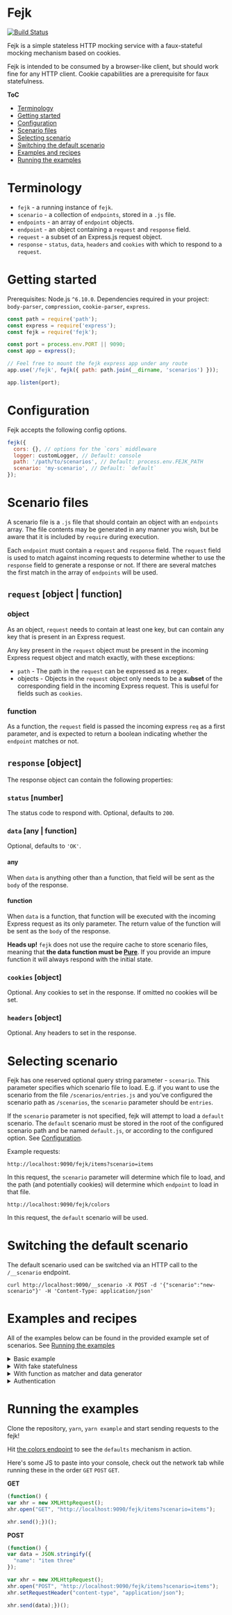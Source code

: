 # Fejk

[![Build Status](https://travis-ci.org/alepek/fejk.svg?branch=master)](https://travis-ci.org/alepek/fejk)

Fejk is a simple stateless HTTP mocking service with a faux-stateful mocking mechanism based on cookies.

Fejk is intended to be consumed by a browser-like client, but should work fine for any HTTP client. Cookie capabilities are a prerequisite for faux statefulness.

**ToC**

* [Terminology](#terminology)
* [Getting started](#getting-started)
* [Configuration](#configuration)
* [Scenario files](#scenario-files)
* [Selecting scenario](#selecting-scenario)
* [Switching the default scenario](#switching-the-default-scenario)
* [Examples and recipes](#examples-and-recipes)
* [Running the examples](#running-the-examples)

# Terminology

* `fejk` - a running instance of `fejk`.
* `scenario` - a collection of `endpoints`, stored in a `.js` file.
* `endpoints` - an array of `endpoint` objects.
* `endpoint` - an object containing a `request` and `response` field.
* `request` - a subset of an Express.js request object.
* `response` - `status`, `data`, `headers` and `cookies` with which to respond to a `request`.

# Getting started

Prerequisites: Node.js `^6.10.0`.
Dependencies required in your project: `body-parser`, `compression`, `cookie-parser`, `express`.

```js
const path = require('path');
const express = require('express');
const fejk = require('fejk');

const port = process.env.PORT || 9090;
const app = express();

// Feel free to mount the fejk express app under any route
app.use('/fejk', fejk({ path: path.join(__dirname, 'scenarios') }));

app.listen(port);
```

# Configuration

Fejk accepts the following config options.

```js
fejk({
  cors: {}, // options for the `cors` middleware
  logger: customLogger, // Default: console
  path: '/path/to/scenarios', // Default: process.env.FEJK_PATH
  scenario: 'my-scenario', // Default: `default`
});
```

# Scenario files

A scenario file is a `.js` file that should contain an object with an `endpoints` array. The file contents may be generated in any manner you wish, but be aware that it is included by `require` during execution.

Each `endpoint` must contain a `request` and `response` field. The `request` field is used to match against incoming requests to determine whether to use the `response` field to generate a response or not. If there are several matches the first match in the array of `endpoints` will be used.

## `request` [object | function]

### object

As an object, `request` needs to contain at least one key, but can contain any key that is present in an Express request.

Any key present in the `request` object must be present in the incoming Express request object and match exactly, with these exceptions:
 * `path` - The path in the `request` can be expressed as a regex.
 * objects - Objects in the `request` object only needs to be a **subset** of the corresponding field in the incoming Express request. This is useful for fields such as `cookies`.

### function

As a function, the `request` field is passed the incoming express `req` as a first parameter, and is expected to return a boolean indicating whether the `endpoint` matches or not.

## `response` [object]

The response object can contain the following properties:

### `status` [number]
The status code to respond with. Optional, defaults to `200`.

### `data` [any | function]
Optional, defaults to `'OK'`.

#### any

When `data` is anything other than a function, that field will be sent as the `body` of the response.

#### function

When `data` is a function, that function will be executed with the incoming Express request as its only parameter. The return value of the function will be sent as the `body` of the response.

**Heads up!** `fejk` does not use the require cache to store scenario files, meaning that **the data function must be [Pure](https://en.wikipedia.org/wiki/Pure_function)**. If you provide an impure function it will always respond with the initial state.

### `cookies` [object]
Optional. Any cookies to set in the response. If omitted no cookies will be set.

### `headers` [object]
Optional. Any headers to set in the response.

# Selecting scenario

Fejk has one reserved optional query string parameter - `scenario`. This parameter specifies which scenario file to load. E.g. if you want to use the scenario from the file `/scenarios/entries.js` and you've configured the scenario path as `/scenarios`, the `scenario` parameter should be `entries`.

If the `scenario` parameter is not specified, fejk will attempt to load a `default` scenario. The `default` scenario must be stored in the root of the configured scenario path and be named `default.js`, or according to the configured option. See [Configuration](#configuration).

Example requests:
```
http://localhost:9090/fejk/items?scenario=items
```
In this request, the `scenario` parameter will determine which file to load, and the path (and potentially cookies) will determine which `endpoint` to load in that file.
```
http://localhost:9090/fejk/colors
```
In this request, the `default` scenario will be used.

# Switching the default scenario

The default scenario used can be switched via an HTTP call to the `/__scenario` endpoint.

```
curl http://localhost:9090/__scenario -X POST -d '{"scenario":"new-scenario"}' -H 'Content-Type: application/json'
```

# Examples and recipes

All of the examples below can be found in the provided example set of scenarios. See [Running the examples](#running-the-examples)

<details>
  <summary>Basic example</summary>

  In this basic example the response will always be the same array.

  ```js
  module.exports = {
    endpoints: [
      {
        request: {
          method: 'GET',
          path: '/colors',
        },
        response: {
          data: ['red', 'green', 'blue'],
        },
      },
    ],
  };
  ```

</details>

<details>
  <summary>With fake statefulness</summary>

  ```js
  module.exports = {
    endpoints: [
      {
        request: {
          method: 'GET',
          path: '/items',
          cookies: {
            itemsposted: '1',
          },
        },
        response: {
          data: [
            {
              name: 'item one',
              id: '1',
            },
            {
              name: 'item two',
              id: '2',
            },
            {
              name: 'item three',
              id: '3',
            },
          ],
          cookies: {
            itemsposted: '',
          },
        },
      },
      {
        request: {
          method: 'GET',
          path: '/items',
        },
        response: {
          data: [
            {
              name: 'item one',
              id: '1',
            },
            {
              name: 'item two',
              id: '2',
            },
          ],
        },
      },
      {
        request: {
          method: 'POST',
          path: '/items',
          body: {
            name: 'item three',
          },
        },
        response: {
          status: '201',
          cookies: {
            itemsposted: '1',
          },
        },
      },
    ],
  };
  ```

  In this example an `/items` endpoint is provided. When performing a `GET` request to it the response will contain two items, since there should not be any cookie named `itemsposted` yet, and the first endpoint in the list will therefore not match.

  After performing a `POST` request with the body `{"name": "item three"}` the `itemsposted` cookie will be set to `'1'`.

  On the next `GET` request the first `GET` endpoint in the list will match since the incoming request now contains that cookie. From the browsers perspective the same endpoint is being queried, but the stored item is now present. On this `GET` request the cookie will also be set to an empty string as a means of cleanup.

  Using the `cookies`, it is possible to create a service that appears to be stateful, but it is pushing the statefulness to the client, via cookies.
</details>

<details>
  <summary>With function as matcher and data generator</summary>

  In this example a matcher function is used to check the path and query for certain values. Note that fejk can do this without defining a function, as illustrated in the second endpoint in the list.

  ```js
  module.exports = {
    endpoints: [
      {
        request(req) {
          return req.path === '/foo' && req.query.foo === 'bar';
        },
        response: {
          status: 200,
          data: () => 'matched by function, generated by function',
        },
      },
      // The function-based approach above can also be represented by the endpoint below.
      {
        request: {
          path: '/foo',
          query: { foo: 'bar' },
        },
        response: {
          status: 200,
          data: () => 'matched by object, generated by function',
        },
      },
      // The function-based approach is primarily intended for fuzzy, or complex matching.
      {
        request(req) {
          return req.headers.host.match(/foo\d\.com/);
        },
        response: {
          status: 200
        }
      }
    ],
  };
  ```
</details>

<details>
  <summary>Authentication</summary>

  This example illustrates how you could add an authentication checker to an entire scenario.

  ```js
    module.exports = {
    endpoints: [
      // This endpoint is listed before the auth checker endpoint,
      // and will therefore not require authentication.
      {
        request: {
          path: '/authenticate',
          method: 'POST',
          // You would probably add restrictions on the payload here, this example skips that.
        },
        response: {
          status: 200,
          cookies: {
            token: 'auth-token',
          },
        },
      },
      // The auth checker will be 'pass through' if there is an auth cookie with the right content.
      // The negated condition can not be expressed by using the simpler request subset matching.
      {
        request(req) {
          // This could be any other property of the request, such as a header, instead.
          return req.cookies.token !== 'auth-token';
        },
        response: {
          status: 401,
          data: 'Authorization required',
        },
      },
      // If none of the previous endpoints matched,
      // the user is authenticated and is not trying to authenticate.
      {
        request: {
          path: '/secured-resource',
          method: 'GET',
        },
        response: {
          status: 200,
          data: 'Stuff only authorized users can see',
        },
      },
    ],
  };
  ```
</details>

# Running the examples

Clone the repository, `yarn`, `yarn example` and start sending requests to the fejk!

Hit [the colors endpoint](http://localhost:9090/fejk/colors) to see the `defaults` mechanism in action.

Here's some JS to paste into your console, check out the network tab while running these in the order `GET` `POST` `GET`.

**GET**
```JavaScript
(function() {
var xhr = new XMLHttpRequest();
xhr.open("GET", "http://localhost:9090/fejk/items?scenario=items");

xhr.send();})();
```

**POST**
```JavaScript
(function() {
var data = JSON.stringify({
  "name": "item three"
});

var xhr = new XMLHttpRequest();
xhr.open("POST", "http://localhost:9090/fejk/items?scenario=items");
xhr.setRequestHeader("content-type", "application/json");

xhr.send(data);})();
```
